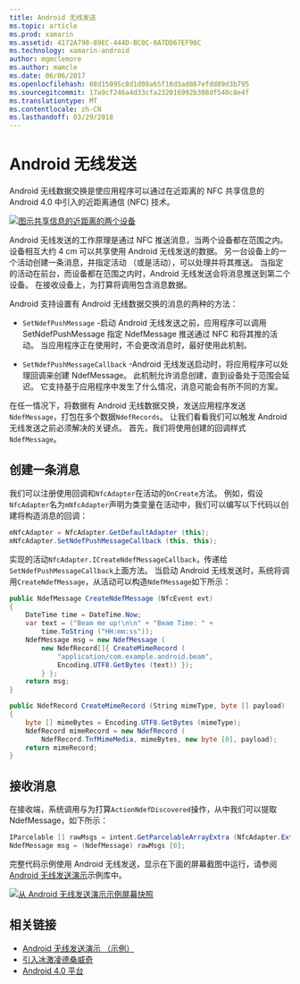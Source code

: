 ```yaml
---
title: Android 无线发送
ms.topic: article
ms.prod: xamarin
ms.assetid: 4172A798-89EC-444D-BC0C-0A7DD67EF98C
ms.technology: xamarin-android
author: mgmclemore
ms.author: mamcle
ms.date: 06/06/2017
ms.openlocfilehash: 08d15095c8d1d08a65f18d5ad867efdd89d3b795
ms.sourcegitcommit: 17a9cf246a4d33cfa232016992b308df540c8e4f
ms.translationtype: MT
ms.contentlocale: zh-CN
ms.lasthandoff: 03/29/2018
---
```

# <a name="android-beam"></a>Android 无线发送

Android 无线数据交换是使应用程序可以通过在近距离的 NFC 共享信息的 Android 4.0 中引入的近距离通信 (NFC) 技术。

[![图示共享信息的近距离的两个设备](android-beam-images/androidbeam.png)](android-beam-images/androidbeam.png#lightbox)

Android 无线发送的工作原理是通过 NFC 推送消息，当两个设备都在范围之内。 设备相互大约 4 cm 可以共享使用 Android 无线发送的数据。 另一台设备上的一个活动创建一条消息，并指定活动 （或是活动），可以处理并将其推送。 当指定的活动在前台，而设备都在范围之内时，Android 无线发送会将消息推送到第二个设备。 在接收设备上，为打算将调用包含消息数据。

Android 支持设置有 Android 无线数据交换的消息的两种的方法：

-   `SetNdefPushMessage` -启动 Android 无线发送之前，应用程序可以调用 SetNdefPushMessage 指定 NdefMessage 推送通过 NFC 和将其推的活动。 当应用程序正在使用时，不会更改消息时，最好使用此机制。

-   `SetNdefPushMessageCallback` -Android 无线发送启动时，将应用程序可以处理回调来创建 NdefMessage。 此机制允许消息创建，直到设备处于范围会延迟。 它支持基于应用程序中发生了什么情况，消息可能会有所不同的方案。


在任一情况下，将数据有 Android 无线数据交换，发送应用程序发送`NdefMessage`，打包在多个数据`NdefRecords`。 让我们看看我们可以触发 Android 无线发送之前必须解决的关键点。 首先，我们将使用创建的回调样式`NdefMessage`。


## <a name="creating-a-message"></a>创建一条消息

我们可以注册使用回调和`NfcAdapter`在活动的`OnCreate`方法。 例如，假设`NfcAdapter`名为`mNfcAdapter`声明为类变量在活动中，我们可以编写以下代码以创建将构造消息的回调：

```csharp
mNfcAdapter = NfcAdapter.GetDefaultAdapter (this);
mNfcAdapter.SetNdefPushMessageCallback (this, this);
```

实现的活动`NfcAdapter.ICreateNdefMessageCallback`，传递给`SetNdefPushMessageCallback`上面方法。 当启动 Android 无线发送时，系统将调用`CreateNdefMessage`，从活动可以构造`NdefMessage`如下所示：

```csharp
public NdefMessage CreateNdefMessage (NfcEvent evt)
{
    DateTime time = DateTime.Now;
    var text = ("Beam me up!\n\n" + "Beam Time: " +
        time.ToString ("HH:mm:ss"));
    NdefMessage msg = new NdefMessage (
        new NdefRecord[]{ CreateMimeRecord (
            "application/com.example.android.beam",
            Encoding.UTF8.GetBytes (text)) });
        } };
    return msg;
}

public NdefRecord CreateMimeRecord (String mimeType, byte [] payload)
{
    byte [] mimeBytes = Encoding.UTF8.GetBytes (mimeType);
    NdefRecord mimeRecord = new NdefRecord (
        NdefRecord.TnfMimeMedia, mimeBytes, new byte [0], payload);
    return mimeRecord;
}
```


## <a name="receiving-a-message"></a>接收消息

在接收端，系统调用与为打算`ActionNdefDiscovered`操作，从中我们可以提取 NdefMessage，如下所示：

```csharp
IParcelable [] rawMsgs = intent.GetParcelableArrayExtra (NfcAdapter.ExtraNdefMessages);
NdefMessage msg = (NdefMessage) rawMsgs [0];
```

完整代码示例使用 Android 无线发送，显示在下面的屏幕截图中运行，请参阅[Android 无线发送演示](https://developer.xamarin.com/samples/monodroid/AndroidBeamDemo/)示例库中。

[![从 Android 无线发送演示示例屏幕快照](android-beam-images/24.png)](android-beam-images/24.png#lightbox)



## <a name="related-links"></a>相关链接

- [Android 无线发送演示 （示例）](https://developer.xamarin.com/samples/monodroid/AndroidBeamDemo/)
- [引入冰激凌德桑威奇](http://www.android.com/about/ice-cream-sandwich/)
- [Android 4.0 平台](http://developer.android.com/sdk/android-4.0.html)
